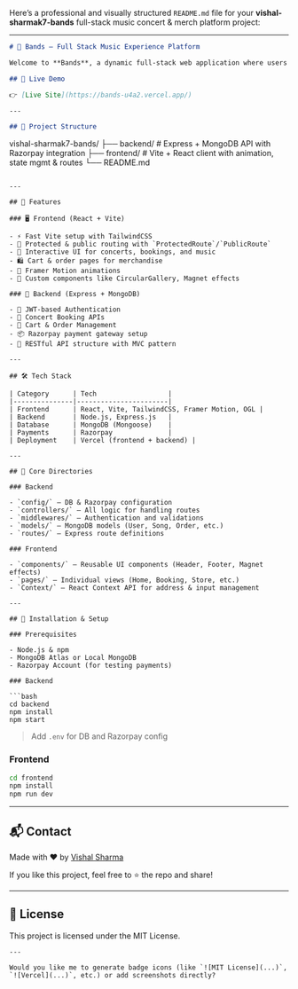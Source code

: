 Here’s a professional and visually structured `README.md` file for your **vishal-sharmak7-bands** full-stack music concert & merch platform project:

---

```markdown
# 🎸 Bands — Full Stack Music Experience Platform

Welcome to **Bands**, a dynamic full-stack web application where users can book concert tickets, explore band songs, purchase band merchandise, and manage their profiles. Built using **MERN Stack** (MongoDB, Express, React, Node.js) with Razorpay integration for secure payments.

## 🚀 Live Demo

👉 [Live Site](https://bands-u4a2.vercel.app/)

---

## 📁 Project Structure

```

vishal-sharmak7-bands/
├── backend/         # Express + MongoDB API with Razorpay integration
├── frontend/        # Vite + React client with animation, state mgmt & routes
└── README.md

````

---

## 🧩 Features

### 🖥 Frontend (React + Vite)

- ⚡ Fast Vite setup with TailwindCSS
- 🧭 Protected & public routing with `ProtectedRoute`/`PublicRoute`
- 🎵 Interactive UI for concerts, bookings, and music
- 🛍️ Cart & order pages for merchandise
- 🧠 Framer Motion animations
- 🔮 Custom components like CircularGallery, Magnet effects

### 🔧 Backend (Express + MongoDB)

- 🔐 JWT-based Authentication
- 🎫 Concert Booking APIs
- 🛒 Cart & Order Management
- 📦 Razorpay payment gateway setup
- 📂 RESTful API structure with MVC pattern

---

## 🛠 Tech Stack

| Category      | Tech                  |
|---------------|-----------------------|
| Frontend      | React, Vite, TailwindCSS, Framer Motion, OGL |
| Backend       | Node.js, Express.js   |
| Database      | MongoDB (Mongoose)    |
| Payments      | Razorpay              |
| Deployment    | Vercel (frontend + backend) |

---

## 🔑 Core Directories

### Backend

- `config/` – DB & Razorpay configuration
- `controllers/` – All logic for handling routes
- `middlewares/` – Authentication and validations
- `models/` – MongoDB models (User, Song, Order, etc.)
- `routes/` – Express route definitions

### Frontend

- `components/` – Reusable UI components (Header, Footer, Magnet effects)
- `pages/` – Individual views (Home, Booking, Store, etc.)
- `Context/` – React Context API for address & input management

---

## 🧪 Installation & Setup

### Prerequisites

- Node.js & npm
- MongoDB Atlas or Local MongoDB
- Razorpay Account (for testing payments)

### Backend

```bash
cd backend
npm install
npm start
````

> Add `.env` for DB and Razorpay config

### Frontend

```bash
cd frontend
npm install
npm run dev
```
---

## 📬 Contact

Made with ❤️ by [Vishal Sharma](https://github.com/vishal-sharmak7)

If you like this project, feel free to ⭐ the repo and share!

---

## 📄 License

This project is licensed under the MIT License.

```
---

Would you like me to generate badge icons (like `![MIT License](...)`, `![Vercel](...)`, etc.) or add screenshots directly?

